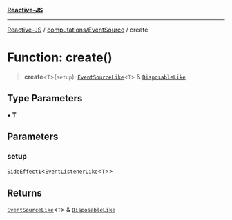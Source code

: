 [**Reactive-JS**](../../../README.md)

***

[Reactive-JS](../../../README.md) / [computations/EventSource](../README.md) / create

# Function: create()

> **create**\<`T`\>(`setup`): [`EventSourceLike`](../../interfaces/EventSourceLike.md)\<`T`\> & [`DisposableLike`](../../../utils/interfaces/DisposableLike.md)

## Type Parameters

• **T**

## Parameters

### setup

[`SideEffect1`](../../../functions/type-aliases/SideEffect1.md)\<[`EventListenerLike`](../../../utils/interfaces/EventListenerLike.md)\<`T`\>\>

## Returns

[`EventSourceLike`](../../interfaces/EventSourceLike.md)\<`T`\> & [`DisposableLike`](../../../utils/interfaces/DisposableLike.md)
